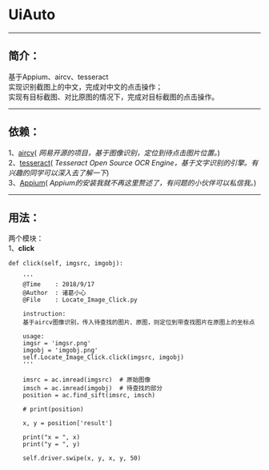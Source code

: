 # UiAuto 
***
## 简介：
基于Appium、aircv、tesseract  
实现识别截图上的中文，完成对中文的点击操作；  
实现有目标截图、对比原图的情况下，完成对目标截图的点击操作。
***
## 依赖：
1、[aircv](https://github.com/NetEaseGame/aircv)( *网易开源的项目，基于图像识别，定位到待点击图片位置。*)  
2、[tesseract](https://github.com/tesseract-ocr/tesseract)( *Tesseract Open Source OCR Engine，基于文字识别的引擎。有兴趣的同学可以深入去了解一下*)  
3、[Appium](http://appium.io)( *Appium的安装我就不再这里赘述了，有问题的小伙伴可以私信我。*)  
***
## 用法：
两个模块：  
1、**click**  
```
def click(self, imgsrc, imgobj):

    '''
    @Time    : 2018/9/17
    @Author  : 诸葛小心
    @File    : Locate_Image_Click.py

    instruction:
    基于aircv图像识别，传入待查找的图片、原图，则定位到带查找图片在原图上的坐标点

    usage:
    imgsr = 'imgsr.png'
    imgobj = 'imgobj.png'
    self.Locate_Image_Click.click(imgsrc, imgobj)
    '''

    imsrc = ac.imread(imgsrc)  # 原始图像
    imsch = ac.imread(imgobj)  # 待查找的部分
    position = ac.find_sift(imsrc, imsch)

    # print(position)

    x, y = position['result']

    print("x = ", x)
    print("y = ", y)

    self.driver.swipe(x, y, x, y, 50)
```
